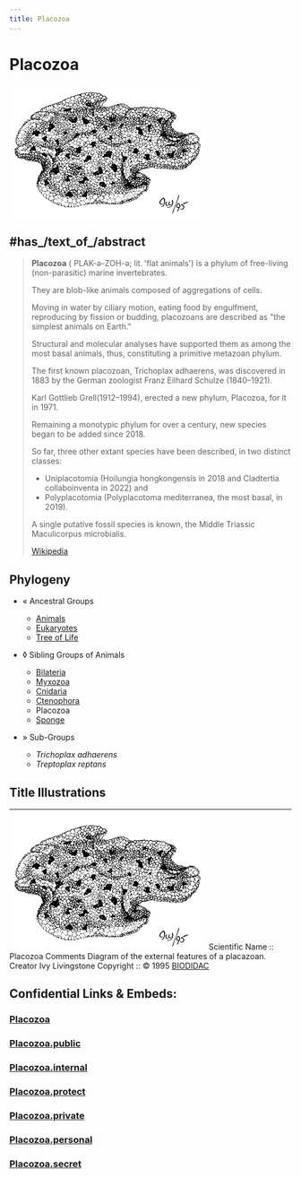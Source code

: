 ```yaml
---
title: Placozoa
---
```



# Placozoa 

![ ](Placozoa/placazoan.gif)

## #has_/text_of_/abstract 

> **Placozoa** ( PLAK-ə-ZOH-ə; lit. 'flat animals') is a 
> phylum of free-living (non-parasitic) marine invertebrates. 
> 
> They are blob-like animals composed of aggregations of cells. 
> 
> Moving in water by ciliary motion, eating food by engulfment, reproducing by fission or budding, 
> placozoans are described as "the simplest animals on Earth." 
> 
> Structural and molecular analyses have supported them as among the most basal animals, 
> thus, constituting a primitive metazoan phylum.
>
> The first known placozoan, Trichoplax adhaerens, was discovered in 1883 
> by the German zoologist Franz Eilhard Schulze (1840–1921). 
> 
> Karl Gottlieb Grell(1912–1994), erected a new phylum, Placozoa, for it in 1971. 
> 
> Remaining a monotypic phylum for over a century, new species began to be added since 2018. 
> 
> So far, three other extant species have been described, in two distinct classes: 
> - Uniplacotomia (Hoilungia hongkongensis in 2018 and Cladtertia collaboinventa in 2022) and 
> - Polyplacotomia (Polyplacotoma mediterranea, the most basal, in 2019). 
> 
> A single putative fossil species is known, the Middle Triassic Maculicorpus microbialis.
>
> [Wikipedia](https://en.wikipedia.org/wiki/Placozoa) 


## Phylogeny 

-   « Ancestral Groups  
    -   [Animals](Animals)
    -   [Eukaryotes](Eukaryotes)
    -   [Tree of Life](../../Tree_of_Life.md)

-   ◊ Sibling Groups of  Animals
    -   [Bilateria](Bilateria)
    -   [Myxozoa](Myxozoa)
    -   [Cnidaria](Cnidaria)
    -   [Ctenophora](Ctenophora)
    -   Placozoa
    -   [Sponge](Sponge.md)

-   » Sub-Groups 
	-   *Trichoplax adhaerens*
	-   *Treptoplax reptans*

## Title Illustrations

---------------------------------------------------------------------------
![Placazoan](Placozoa/placazoan.gif)
Scientific Name ::  Placozoa
Comments          Diagram of the external features of a placazoan.
Creator           Ivy Livingstone
Copyright ::         © 1995 [BIODIDAC](http://biodidac.bio.uottawa.ca/index.htm) 



## Confidential Links & Embeds: 

### [Placozoa](/_Standards/bio/bio~Domain/Eukaryotes/Animals/Placozoa.md) 

### [Placozoa.public](/_public/bio/bio~Domain/Eukaryotes/Animals/Placozoa.public.md) 

### [Placozoa.internal](/_internal/bio/bio~Domain/Eukaryotes/Animals/Placozoa.internal.md) 

### [Placozoa.protect](/_protect/bio/bio~Domain/Eukaryotes/Animals/Placozoa.protect.md) 

### [Placozoa.private](/_private/bio/bio~Domain/Eukaryotes/Animals/Placozoa.private.md) 

### [Placozoa.personal](/_personal/bio/bio~Domain/Eukaryotes/Animals/Placozoa.personal.md) 

### [Placozoa.secret](/_secret/bio/bio~Domain/Eukaryotes/Animals/Placozoa.secret.md)

